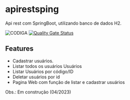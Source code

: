 # apirestsping
Api rest com SpringBoot, utilizando banco de dados H2.

![CODIGA](https://api.codiga.io/project/33899/score/svg)
[![Quality Gate Status](https://sonarcloud.io/api/project_badges/measure?project=PauloRobert_apirestspring&metric=alert_status)](https://sonarcloud.io/summary/new_code?id=PauloRobert_apirestspring)

## Features

- Cadastrar usuários.
- Listar todos os usuários Usuários
- Listar Usuários por código/ID
- Deletar usuários por id
- Pagina Web com função de listar e cadastrar usuários

Obs.: Em construção (04/2023)